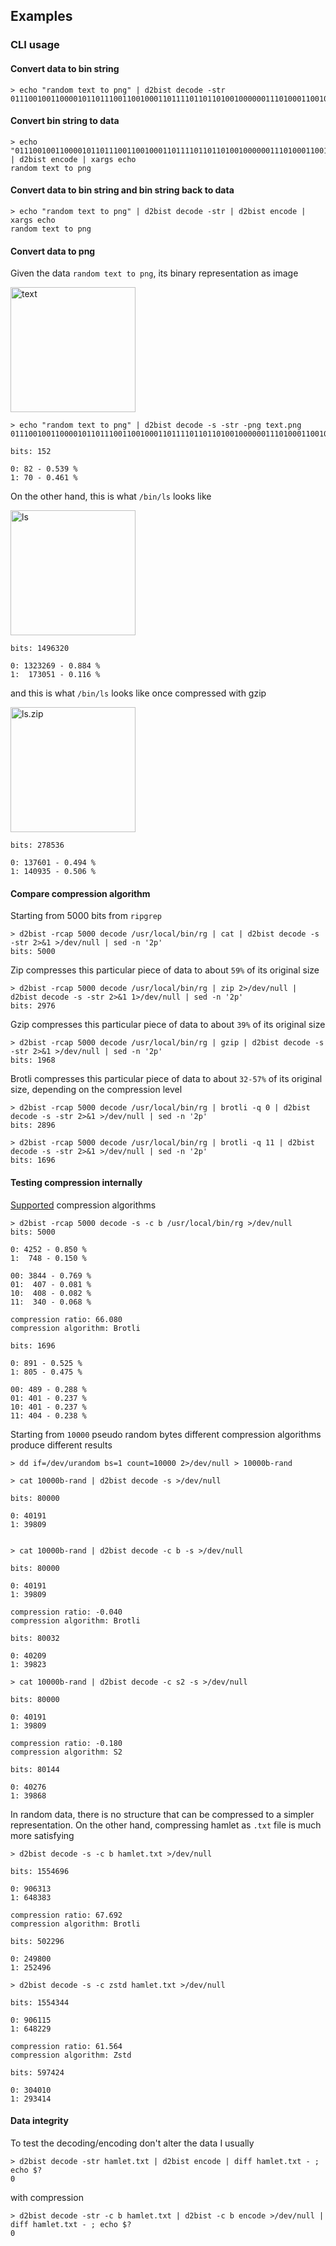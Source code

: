## Examples

### CLI usage

#### Convert data to bin string

```
> echo "random text to png" | d2bist decode -str
01110010011000010110111001100100011011110110110100100000011101000110010101111000011101000010000001110100011011110010000001110000011011100110011100001010
```

#### Convert bin string to data

```
> echo "01110010011000010110111001100100011011110110110100100000011101000110010101111000011101000010000001110100011011110010000001110000011011100110011100001010" | d2bist encode | xargs echo
random text to png
```

#### Convert data to bin string and bin string back to data

```
> echo "random text to png" | d2bist decode -str | d2bist encode | xargs echo
random text to png
```

#### Convert data to png

Given the data `random text to png`, its binary representation as image

<img src="images/text.png" alt="text" width="200"/>

```
> echo "random text to png" | d2bist decode -s -str -png text.png
01110010011000010110111001100100011011110110110100100000011101000110010101111000011101000010000001110100011011110010000001110000011011100110011100001010

bits: 152

0: 82 - 0.539 %
1: 70 - 0.461 %
```


On the other hand, this is what `/bin/ls` looks like

<img src="images/ls.png" alt="ls" width="200"/>

```
bits: 1496320

0: 1323269 - 0.884 %
1:  173051 - 0.116 %
```

and this is what `/bin/ls` looks like once compressed with gzip

<img src="images/ls.zip.png" alt="ls.zip" width="200"/>

```
bits: 278536

0: 137601 - 0.494 %
1: 140935 - 0.506 %
```

#### Compare compression algorithm

Starting from 5000 bits from `ripgrep`

```
> d2bist -rcap 5000 decode /usr/local/bin/rg | cat | d2bist decode -s -str 2>&1 >/dev/null | sed -n '2p'
bits: 5000
```

Zip compresses this particular piece of data to about `59%` of its original size

```
> d2bist -rcap 5000 decode /usr/local/bin/rg | zip 2>/dev/null | d2bist decode -s -str 2>&1 1>/dev/null | sed -n '2p'
bits: 2976
```

Gzip compresses this particular piece of data to about `39%` of its original size

```
> d2bist -rcap 5000 decode /usr/local/bin/rg | gzip | d2bist decode -s -str 2>&1 >/dev/null | sed -n '2p'
bits: 1968
```

Brotli compresses this particular piece of data to about `32-57%` of its original size, depending on the compression level

```
> d2bist -rcap 5000 decode /usr/local/bin/rg | brotli -q 0 | d2bist decode -s -str 2>&1 >/dev/null | sed -n '2p'
bits: 2896
```

```
> d2bist -rcap 5000 decode /usr/local/bin/rg | brotli -q 11 | d2bist decode -s -str 2>&1 >/dev/null | sed -n '2p'
bits: 1696
```

#### Testing compression internally

[Supported](https://github.com/fedemengo/d2bist/blob/c038b1b101c3a2839b423e552ecd1823aae0b895/internal/flags/parse.go#L32) compression algorithms

```
> d2bist -rcap 5000 decode -s -c b /usr/local/bin/rg >/dev/null
bits: 5000

0: 4252 - 0.850 %
1:  748 - 0.150 %

00: 3844 - 0.769 %
01:  407 - 0.081 %
10:  408 - 0.082 %
11:  340 - 0.068 %

compression ratio: 66.080
compression algorithm: Brotli

bits: 1696

0: 891 - 0.525 %
1: 805 - 0.475 %

00: 489 - 0.288 %
01: 401 - 0.237 %
10: 401 - 0.237 %
11: 404 - 0.238 %
```

Starting from `10000` pseudo random bytes different compression algorithms produce different results

```
> dd if=/dev/urandom bs=1 count=10000 2>/dev/null > 10000b-rand
```

```
> cat 10000b-rand | d2bist decode -s >/dev/null

bits: 80000

0: 40191
1: 39809


> cat 10000b-rand | d2bist decode -c b -s >/dev/null

bits: 80000

0: 40191
1: 39809

compression ratio: -0.040
compression algorithm: Brotli

bits: 80032

0: 40209
1: 39823

> cat 10000b-rand | d2bist decode -c s2 -s >/dev/null

bits: 80000

0: 40191
1: 39809

compression ratio: -0.180
compression algorithm: S2

bits: 80144

0: 40276
1: 39868
```

In random data, there is no structure that can be compressed to a simpler representation. On the other hand, compressing hamlet as `.txt` file is much more satisfying

```
> d2bist decode -s -c b hamlet.txt >/dev/null

bits: 1554696

0: 906313
1: 648383

compression ratio: 67.692
compression algorithm: Brotli

bits: 502296

0: 249800
1: 252496

> d2bist decode -s -c zstd hamlet.txt >/dev/null

bits: 1554344

0: 906115
1: 648229

compression ratio: 61.564
compression algorithm: Zstd

bits: 597424

0: 304010
1: 293414
```

#### Data integrity

To test the decoding/encoding don't alter the data I usually

```
> d2bist decode -str hamlet.txt | d2bist encode | diff hamlet.txt - ; echo $?
0
```

with compression

```
> d2bist decode -str -c b hamlet.txt | d2bist -c b encode >/dev/null | diff hamlet.txt - ; echo $?
0
```

